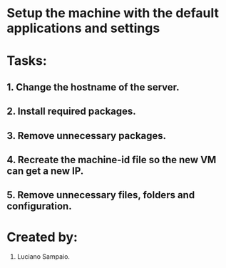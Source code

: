 # Setup the machine with the default applications and settings

# Tasks:

## 1. Change the hostname of the server.

## 2. Install required packages.

## 3. Remove unnecessary packages.

## 4. Recreate the machine-id file so the new VM can get a new IP.

## 5. Remove unnecessary files, folders and configuration.

# Created by:

1. Luciano Sampaio.
